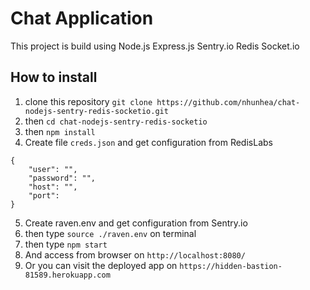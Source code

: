 # Chat Application

This project is build using Node.js Express.js Sentry.io Redis Socket.io

## How to install
1. clone this repository `git clone https://github.com/nhunhea/chat-nodejs-sentry-redis-socketio.git`
2. then `cd chat-nodejs-sentry-redis-socketio`
3. then `npm install`
4. Create file `creds.json` and get configuration from RedisLabs
```
{
    "user": "",
    "password": "",
    "host": "",
    "port": 
}
```
5. Create raven.env and get configuration from Sentry.io
6. then type `source ./raven.env` on terminal 
7. then type `npm start`
8. And access from browser on `http://localhost:8080/`
9. Or you can visit the deployed app on `https://hidden-bastion-81589.herokuapp.com`